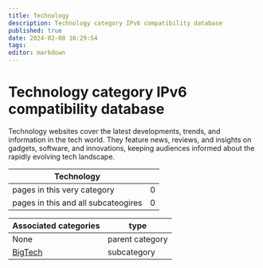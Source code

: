 ```yaml
---
title: Technology
description: Technology category IPv6 compatibility database
published: true
date: 2024-02-08 16:29:54 
tags:
editor: markdown
---
```


# Technology category IPv6 compatibility database


Technology websites cover the latest developments, trends, and information in the tech world. They feature news, reviews, and insights on gadgets, software, and innovations, keeping audiences informed about the rapidly evolving tech landscape.


| Technology   |   |
| - | - |
| pages in this very category | 0 |
| pages in this and all subcateogires | 0 |

| Associated categories | type |
| - | - |
| None | parent category |
| [BigTech](./Technology/BigTech) | subcategory || [AI](./Technology/AI) | subcategory || [Database](./Technology/Database) | subcategory |